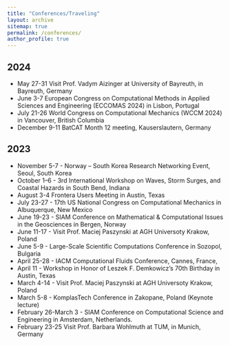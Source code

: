 ```yaml
---
title: "Conferences/Traveling"
layout: archive
sitemap: true
permalink: /conferences/
author_profile: true
---
```


## 2024
- May 27-31 Visit Prof. Vadym Aizinger at University of Bayreuth, in Bayreuth, Germany
- June 3-7 European Congress on Computational Methods in Applied Sciences and Engineering (ECCOMAS 2024) in Lisbon, Portugal
- July 21-26 World Congress on Computational Mechanics (WCCM 2024) in Vancouver, British Columbia
- December 9-11 BatCAT Month 12 meeting, Kauserslautern, Germany

## 2023

- November 5-7 - Norway – South Korea Research Networking Event, Seoul, South Korea
- October 1–6 - 3rd International Workshop on Waves, Storm Surges, and Coastal Hazards in South Bend, Indiana
- August 3-4 Frontera Users Meeting in Austin, Texas 
- July 23-27 - 17th US National Congress on Computational Mechanics in Albuquerque, New Mexico
- June 19-23 - SIAM Conference on Mathematical & Computational Issues in the Geosciences in Bergen, Norway
- June 11-17 - Visit Prof. Maciej Paszynski at AGH Universoty Krakow, Poland
- June 5-9 - Large-Scale Scientific Computations Conference in Sozopol, Bulgaria
- April 25-28 - IACM Computational Fluids Conference, Cannes, France,   
- April 11 - Workshop in Honor of Leszek F. Demkowicz’s 70th Birthday in Austin, Texas 
- March 4-14 - Visit Prof. Maciej Paszynski at AGH Universoty Krakow, Poland
- March 5-8 - KomplasTech Conference in Zakopane, Poland (Keynote lecture)
- February 26-March 3 - SIAM Conference on Computational Science and Engineering in Amsterdam, Netherlands.
- February 23-25 Visit Prof. Barbara Wohlmuth at TUM, in Munich, Germany



